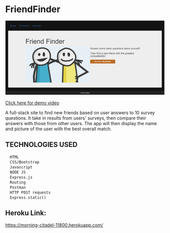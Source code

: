 # FriendFinder

   ![Alt Text](https://github.com/etabdi/FriendFinder/blob/master/app/public/img/home.PNG)
      
[ Click here for demo video ](https://drive.google.com/file/d/1ClhRcCXVW7_CVUcSSjWxf0e0Sr2sRs7E/view)

A full-stack site to find new friends based on user answers to 10 survey questions. It take in results from users' surveys, then compare their answers with those from other users. The app will then display the name and picture of the user with the best overall match. 


 ## TECHNOLOGIES USED

      HTML
      CSS/Bootstrap
      Javascript
      NODE JS   
      Express.js
      Routing
      Postman
      HTTP POST requests
      Express.static()

## Heroku Link:
https://morning-citadel-11800.herokuapp.com/
